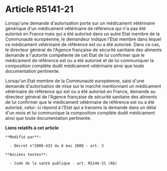 # Article R5141-21

Lorsqu'une demande d'autorisation porte sur un médicament vétérinaire générique d'un médicament vétérinaire de référence qui
n'a pas été autorisé en France mais qui a été autorisé dans un autre Etat membre de la Communauté européenne, le demandeur
indique l'Etat membre dans lequel ce médicament vétérinaire de référence est ou a été autorisé. Dans ce cas, le directeur
général de l'Agence française de sécurité sanitaire des aliments demande à l'autorité compétente de cet Etat de lui confirmer
que le médicament de référence est ou a été autorisé et de lui communiquer la composition complète dudit médicament
vétérinaire ainsi que toute documentation pertinente. 

Lorsqu'un Etat membre de la Communauté européenne, saisi d'une demande d'autorisation de mise sur le marché mentionnant un
médicament vétérinaire de référence qui est ou a été autorisé en France, demande au directeur général de l'Agence française
de sécurité sanitaire des aliments de lui confirmer que le médicament vétérinaire de référence est ou a été autorisé, celui-
ci répond à l'Etat qui a transmis la demande dans un délai d'un mois et lui communique la composition complète dudit
médicament ainsi que toute documentation pertinente.

**Liens relatifs à cet article**

	**Modifié par**:

	  - Décret n°2008-433 du 6 mai 2008 - art. 3

	**Anciens textes**:

	  - Code de la santé publique - art. R5146-31 (Ab)

